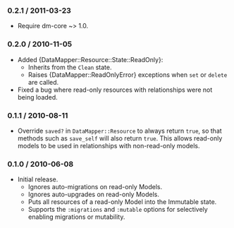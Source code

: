 ### 0.2.1 / 2011-03-23

* Require dm-core ~> 1.0.

### 0.2.0 / 2010-11-05

* Added {DataMapper::Resource::State::ReadOnly}:
  * Inherits from the `Clean` state.
  * Raises {DataMapper::ReadOnlyError} exceptions when `set` or `delete`
    are called.
* Fixed a bug where read-only resources with relationships were not being
  loaded.

### 0.1.1 / 2010-08-11

* Override `saved?` in `DataMapper::Resource` to always return `true`,
  so that methods such as `save_self` will also return `true`. This allows
  read-only models to be used in relationships with non-read-only models.

### 0.1.0 / 2010-06-08

* Initial release.
  * Ignores auto-migrations on read-only Models.
  * Ignores auto-upgrades on read-only Models.
  * Puts all resources of a read-only Model into the Immutable state.
  * Supports the `:migrations` and `:mutable` options for selectively enabling
    migrations or mutability.

